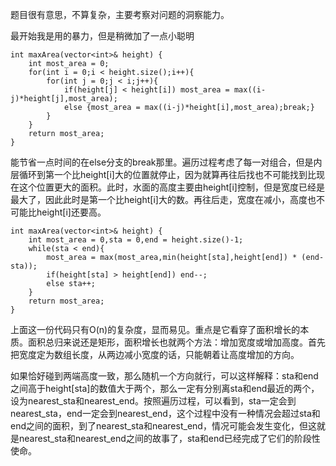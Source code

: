 题目很有意思，不算复杂，主要考察对问题的洞察能力。

最开始我是用的暴力，但是稍微加了一点小聪明

	int maxArea(vector<int>& height) {
	    int most_area = 0;
	    for(int i = 0;i < height.size();i++){
	        for(int j = 0;j < i;j++){
	            if(height[j] < height[i]) most_area = max((i-j)*height[j],most_area);
	            else {most_area = max((i-j)*height[i],most_area);break;}
	        }
	    }
	    return most_area;
	}

能节省一点时间的在else分支的break那里。遍历过程考虑了每一对组合，但是内层循环到第一个比height[i]大的位置就停止，因为就算再往后找也不可能找到比现在这个位置更大的面积。此时，水面的高度主要由height[i]控制，但是宽度已经是最大了，因此此时是第一个比height[i]大的数。再往后走，宽度在减小，高度也不可能比height[i]还要高。


	int maxArea(vector<int>& height) {
	    int most_area = 0,sta = 0,end = height.size()-1;
	    while(sta < end){
	        most_area = max(most_area,min(height[sta],height[end]) * (end-sta));
	        if(height[sta] > height[end]) end--;
	        else sta++;
	    }
	    return most_area;
	}

上面这一份代码只有O(n)的复杂度，显而易见。重点是它看穿了面积增长的本质。面积总归来说还是矩形，面积增长也就两个方法：增加宽度或增加高度。首先把宽度定为数组长度，从两边减小宽度的话，只能朝着让高度增加的方向。

如果恰好碰到两端高度一致，那么随机一个方向就行，可以这样解释：sta和end之间高于height[sta]的数值大于两个，那么一定有分别离sta和end最近的两个，设为nearest_sta和nearest_end。按照遍历过程，可以看到，sta一定会到nearest_sta，end一定会到nearest_end，这个过程中没有一种情况会超过sta和end之间的面积，到了nearest_sta和nearest_end，情况可能会发生变化，但这就是nearest_sta和nearest_end之间的故事了，sta和end已经完成了它们的阶段性使命。
